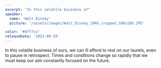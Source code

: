 ```yaml
---
excerpt: "In this volatile business of"
speaker:
  name: 'Walt Disney'
  picture: '/assets/images/Walt_Disney_1946_cropped_100x100.JPG'

color: '#4ff7ca'
releaseDate: '2023-09-29'
---
```

In this volatile business of ours, we can ill afford to rest on our laurels, even to pause in retrospect. Times and conditions change so rapidly that we must keep our aim constantly focused on the future.
